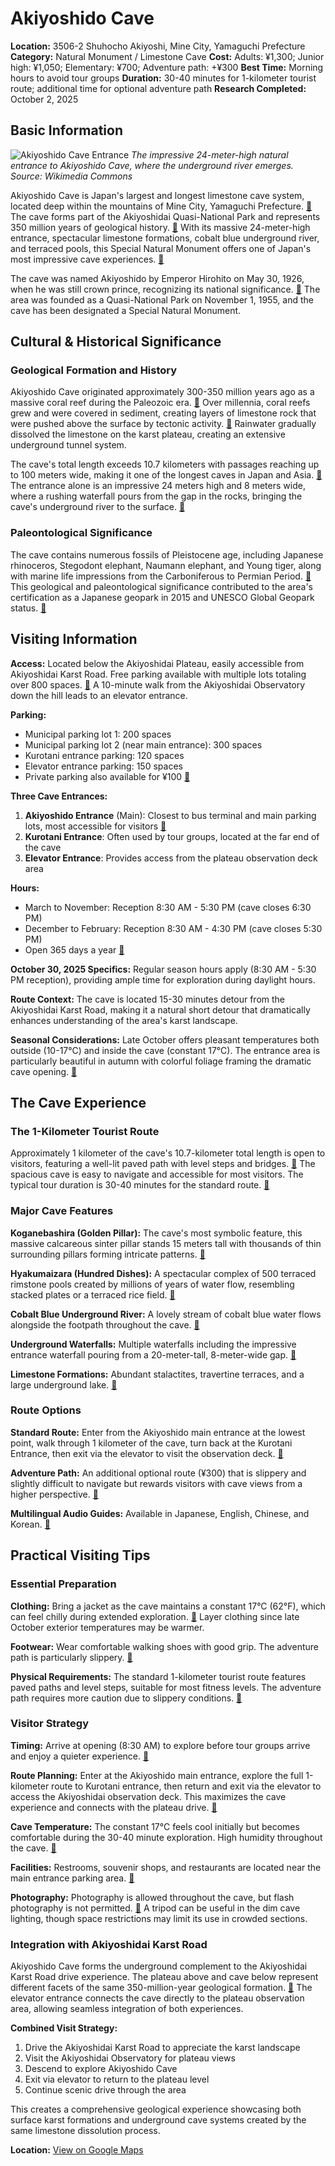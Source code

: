 # Akiyoshido Cave

**Location:** 3506-2 Shuhocho Akiyoshi, Mine City, Yamaguchi Prefecture
**Category:** Natural Monument / Limestone Cave
**Cost:** Adults: ¥1,300; Junior high: ¥1,050; Elementary: ¥700; Adventure path: +¥300
**Best Time:** Morning hours to avoid tour groups
**Duration:** 30-40 minutes for 1-kilometer tourist route; additional time for optional adventure path
**Research Completed:** October 2, 2025

## Basic Information

![Akiyoshido Cave Entrance](https://upload.wikimedia.org/wikipedia/commons/4/4e/Entrance_to_Akiyoshid%C5%8D_Cave.jpg)
*The impressive 24-meter-high natural entrance to Akiyoshido Cave, where the underground river emerges. Source: Wikimedia Commons*

Akiyoshido Cave is Japan's largest and longest limestone cave system, located deep within the mountains of Mine City, Yamaguchi Prefecture. [🔗](https://www.japan-guide.com/e/e6130.html) The cave forms part of the Akiyoshidai Quasi-National Park and represents 350 million years of geological history. [🔗](https://www.setouchi.travel/en/trip-ideas/7069/) With its massive 24-meter-high entrance, spectacular limestone formations, cobalt blue underground river, and terraced pools, this Special Natural Monument offers one of Japan's most impressive cave experiences. [🔗](https://akiyoshidai-park.com/en/spot/akiyoshi-do.html)

The cave was named Akiyoshido by Emperor Hirohito on May 30, 1926, when he was still crown prince, recognizing its national significance. [🔗](https://en.wikipedia.org/wiki/Akiyoshidai_Quasi-National_Park) The area was founded as a Quasi-National Park on November 1, 1955, and the cave has been designated a Special Natural Monument.

## Cultural & Historical Significance

### Geological Formation and History

Akiyoshido Cave originated approximately 300-350 million years ago as a massive coral reef during the Paleozoic era. [🔗](https://en.wikipedia.org/wiki/Akiyoshidai_Quasi-National_Park) Over millennia, coral reefs grew and were covered in sediment, creating layers of limestone rock that were pushed above the surface by tectonic activity. [🔗](https://www.setouchi.travel/en/trip-ideas/7069/) Rainwater gradually dissolved the limestone on the karst plateau, creating an extensive underground tunnel system.

The cave's total length exceeds 10.7 kilometers with passages reaching up to 100 meters wide, making it one of the longest caves in Japan and Asia. [🔗](https://en.wikipedia.org/wiki/Akiyoshidai_Quasi-National_Park) The entrance alone is an impressive 24 meters high and 8 meters wide, where a rushing waterfall pours from the gap in the rocks, bringing the cave's underground river to the surface. [🔗](https://www.japan-guide.com/e/e6130.html)

### Paleontological Significance

The cave contains numerous fossils of Pleistocene age, including Japanese rhinoceros, Stegodont elephant, Naumann elephant, and Young tiger, along with marine life impressions from the Carboniferous to Permian Period. [🔗](https://en.wikipedia.org/wiki/Akiyoshidai_Quasi-National_Park) This geological and paleontological significance contributed to the area's certification as a Japanese geopark in 2015 and UNESCO Global Geopark status. [🔗](https://www.setouchi.travel/en/trip-ideas/7069/)

## Visiting Information

**Access:** Located below the Akiyoshidai Plateau, easily accessible from Akiyoshidai Karst Road. Free parking available with multiple lots totaling over 800 spaces. [🔗](https://www.setouchi.travel/en/trip-ideas/12877/) A 10-minute walk from the Akiyoshidai Observatory down the hill leads to an elevator entrance.

**Parking:**
- Municipal parking lot 1: 200 spaces
- Municipal parking lot 2 (near main entrance): 300 spaces
- Kurotani entrance parking: 120 spaces
- Elevator entrance parking: 150 spaces
- Private parking also available for ¥100
[🔗](https://www.setouchi.travel/en/trip-ideas/12877/)

**Three Cave Entrances:**
1. **Akiyoshido Entrance** (Main): Closest to bus terminal and main parking lots, most accessible for visitors [🔗](https://www.japan-guide.com/e/e6130.html)
2. **Kurotani Entrance**: Often used by tour groups, located at the far end of the cave
3. **Elevator Entrance**: Provides access from the plateau observation deck area

**Hours:**
- March to November: Reception 8:30 AM - 5:30 PM (cave closes 6:30 PM)
- December to February: Reception 8:30 AM - 4:30 PM (cave closes 5:30 PM)
- Open 365 days a year
[🔗](https://www.japan.travel/en/sg/jbyj-blog/akiyoshido-cave/)

**October 30, 2025 Specifics:** Regular season hours apply (8:30 AM - 5:30 PM reception), providing ample time for exploration during daylight hours.

**Route Context:** The cave is located 15-30 minutes detour from the Akiyoshidai Karst Road, making it a natural short detour that dramatically enhances understanding of the area's karst landscape.

**Seasonal Considerations:** Late October offers pleasant temperatures both outside (10-17°C) and inside the cave (constant 17°C). The entrance area is particularly beautiful in autumn with colorful foliage framing the dramatic cave opening. [🔗](https://www.japan.travel/en/sg/jbyj-blog/akiyoshido-cave/)

## The Cave Experience

### The 1-Kilometer Tourist Route

Approximately 1 kilometer of the cave's 10.7-kilometer total length is open to visitors, featuring a well-lit paved path with level steps and bridges. [🔗](https://www.japan-guide.com/e/e6130.html) The spacious cave is easy to navigate and accessible for most visitors. The typical tour duration is 30-40 minutes for the standard route. [🔗](https://www.japan.travel/en/sg/jbyj-blog/akiyoshido-cave/)

### Major Cave Features

**Koganebashira (Golden Pillar):** The cave's most symbolic feature, this massive calcareous sinter pillar stands 15 meters tall with thousands of thin surrounding pillars forming intricate patterns. [🔗](https://tokyofox.net/2017/08/20/akiyoshido-limestone-cave-in-mine-city/)

**Hyakumaizara (Hundred Dishes):** A spectacular complex of 500 terraced rimstone pools created by millions of years of water flow, resembling stacked plates or a terraced rice field. [🔗](https://tokyofox.net/2017/08/20/akiyoshido-limestone-cave-in-mine-city/)

**Cobalt Blue Underground River:** A lovely stream of cobalt blue water flows alongside the footpath throughout the cave. [🔗](https://www.japan-guide.com/e/e6130.html)

**Underground Waterfalls:** Multiple waterfalls including the impressive entrance waterfall pouring from a 20-meter-tall, 8-meter-wide gap. [🔗](https://www.japan-guide.com/e/e6130.html)

**Limestone Formations:** Abundant stalactites, travertine terraces, and a large underground lake. [🔗](https://www.atlasobscura.com/places/akiyoshido-cave)

### Route Options

**Standard Route:** Enter from the Akiyoshido main entrance at the lowest point, walk through 1 kilometer of the cave, turn back at the Kurotani Entrance, then exit via the elevator to visit the observation deck. [🔗](https://www.japan-guide.com/e/e6130.html)

**Adventure Path:** An additional optional route (¥300) that is slippery and slightly difficult to navigate but rewards visitors with cave views from a higher perspective. [🔗](https://www.japan-guide.com/e/e6130.html)

**Multilingual Audio Guides:** Available in Japanese, English, Chinese, and Korean. [🔗](https://www.japan.travel/en/sg/jbyj-blog/akiyoshido-cave/)

## Practical Visiting Tips

### Essential Preparation

**Clothing:** Bring a jacket as the cave maintains a constant 17°C (62°F), which can feel chilly during extended exploration. [🔗](https://www.japan.travel/en/sg/jbyj-blog/akiyoshido-cave/) Layer clothing since late October exterior temperatures may be warmer.

**Footwear:** Wear comfortable walking shoes with good grip. The adventure path is particularly slippery. [🔗](https://www.japan-guide.com/e/e6130.html)

**Physical Requirements:** The standard 1-kilometer tourist route features paved paths and level steps, suitable for most fitness levels. The adventure path requires more caution due to slippery conditions. [🔗](https://www.japan-guide.com/e/e6130.html)

### Visitor Strategy

**Timing:** Arrive at opening (8:30 AM) to explore before tour groups arrive and enjoy a quieter experience. [🔗](https://www.tripadvisor.com/Attraction_Review-g1023686-d555802-Reviews-Akiyoshido-Mine_Yamaguchi_Prefecture_Chugoku.html)

**Route Planning:** Enter at the Akiyoshido main entrance, explore the full 1-kilometer route to Kurotani entrance, then return and exit via the elevator to access the Akiyoshidai observation deck. This maximizes the cave experience and connects with the plateau drive. [🔗](https://www.japan-guide.com/e/e6130.html)

**Cave Temperature:** The constant 17°C feels cool initially but becomes comfortable during the 30-40 minute exploration. High humidity throughout the cave. [🔗](https://www.tripadvisor.com/Attraction_Review-g1023686-d555802-Reviews-Akiyoshido-Mine_Yamaguchi_Prefecture_Chugoku.html)

**Facilities:** Restrooms, souvenir shops, and restaurants are located near the main entrance parking area. [🔗](https://www.setouchi.travel/en/trip-ideas/12877/)

**Photography:** Photography is allowed throughout the cave, but flash photography is not permitted. [🔗](https://www.tripadvisor.com/Attraction_Review-g1023686-d555802-Reviews-Akiyoshido-Mine_Yamaguchi_Prefecture_Chugoku.html) A tripod can be useful in the dim cave lighting, though space restrictions may limit its use in crowded sections.

### Integration with Akiyoshidai Karst Road

Akiyoshido Cave forms the underground complement to the Akiyoshidai Karst Road drive experience. The plateau above and cave below represent different facets of the same 350-million-year geological formation. [🔗](https://www.setouchi.travel/en/trip-ideas/7069/) The elevator entrance connects the cave directly to the plateau observation area, allowing seamless integration of both experiences.

**Combined Visit Strategy:**
1. Drive the Akiyoshidai Karst Road to appreciate the karst landscape
2. Visit the Akiyoshidai Observatory for plateau views
3. Descend to explore Akiyoshido Cave
4. Exit via elevator to return to the plateau level
5. Continue scenic drive through the area

This creates a comprehensive geological experience showcasing both surface karst formations and underground cave systems created by the same limestone dissolution process.

**Location:** [View on Google Maps](https://maps.google.com/maps?q=34.228109,131.303536)
